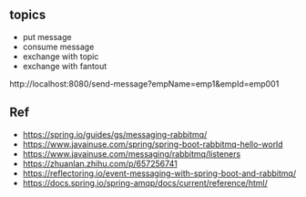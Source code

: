 

## topics

- put message
- consume message
- exchange with topic
- exchange with fantout


http://localhost:8080/send-message?empName=emp1&empId=emp001


## Ref

- https://spring.io/guides/gs/messaging-rabbitmq/
- https://www.javainuse.com/spring/spring-boot-rabbitmq-hello-world
- https://www.javainuse.com/messaging/rabbitmq/listeners
- https://zhuanlan.zhihu.com/p/657256741
- https://reflectoring.io/event-messaging-with-spring-boot-and-rabbitmq/
- https://docs.spring.io/spring-amqp/docs/current/reference/html/